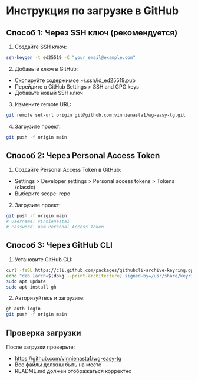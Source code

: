 # Инструкция по загрузке в GitHub

## Способ 1: Через SSH ключ (рекомендуется)

1. Создайте SSH ключ:
```bash
ssh-keygen -t ed25519 -C "your_email@example.com"
```

2. Добавьте ключ в GitHub:
- Скопируйте содержимое ~/.ssh/id_ed25519.pub
- Перейдите в GitHub Settings > SSH and GPG keys
- Добавьте новый SSH ключ

3. Измените remote URL:
```bash
git remote set-url origin git@github.com:vinnienasta1/wg-easy-tg.git
```

4. Загрузите проект:
```bash
git push -f origin main
```

## Способ 2: Через Personal Access Token

1. Создайте Personal Access Token в GitHub:
- Settings > Developer settings > Personal access tokens > Tokens (classic)
- Выберите scope: repo

2. Загрузите проект:
```bash
git push -f origin main
# Username: vinnienasta1
# Password: ваш Personal Access Token
```

## Способ 3: Через GitHub CLI

1. Установите GitHub CLI:
```bash
curl -fsSL https://cli.github.com/packages/githubcli-archive-keyring.gpg | sudo dd of=/usr/share/keyrings/githubcli-archive-keyring.gpg
echo "deb [arch=$(dpkg --print-architecture) signed-by=/usr/share/keyrings/githubcli-archive-keyring.gpg] https://cli.github.com/packages stable main" | sudo tee /etc/apt/sources.list.d/github-cli.list > /dev/null
sudo apt update
sudo apt install gh
```

2. Авторизуйтесь и загрузите:
```bash
gh auth login
git push -f origin main
```

## Проверка загрузки

После загрузки проверьте:
- https://github.com/vinnienasta1/wg-easy-tg
- Все файлы должны быть на месте
- README.md должен отображаться корректно
